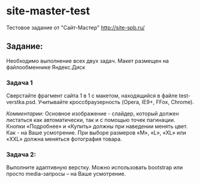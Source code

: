 # site-master-test
Тестовое задание от "Сайт-Мастер" http://site-spb.ru/

## Задание:
Необходимо выполнение всех двух задач.
Макет размещен на файлообменнике Яндекс.Диск

### Задача 1
Сверстайте фрагмент сайта 1 в 1 с макетом, находящийся в файле test-verstka.psd.
Учитывайте кроссбраузерность (Opera, IE9+, FFox, Chrome).

*Комментарии:*
Основное изображение - слайдер, который должен листаться как автоматически, так и с помощью точек пагинации.
Кнопки «Подробнее» и «Купить» должны при наведении менять цвет. Как - на Ваше усмотрение.
При выборе размеров «M», «L», «XL» или «XXL» должна меняться фотография товара.

### Задача 2:
Выполните адаптивную верстку. Можно использовать bootstrap или просто media-запросы – на Ваше усмотрение.
